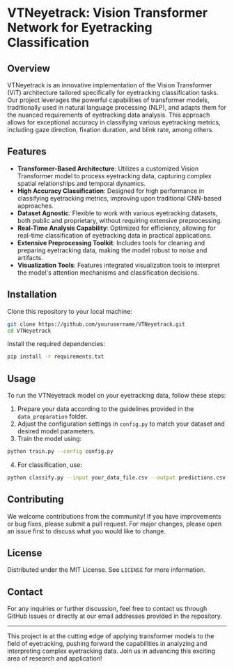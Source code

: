 
# VTNeyetrack: Vision Transformer Network for Eyetracking Classification

## Overview

VTNeyetrack is an innovative implementation of the Vision Transformer (ViT) architecture tailored specifically for eyetracking classification tasks. Our project leverages the powerful capabilities of transformer models, traditionally used in natural language processing (NLP), and adapts them for the nuanced requirements of eyetracking data analysis. This approach allows for exceptional accuracy in classifying various eyetracking metrics, including gaze direction, fixation duration, and blink rate, among others.

## Features

- **Transformer-Based Architecture**: Utilizes a customized Vision Transformer model to process eyetracking data, capturing complex spatial relationships and temporal dynamics.
- **High Accuracy Classification**: Designed for high performance in classifying eyetracking metrics, improving upon traditional CNN-based approaches.
- **Dataset Agnostic**: Flexible to work with various eyetracking datasets, both public and proprietary, without requiring extensive preprocessing.
- **Real-Time Analysis Capability**: Optimized for efficiency, allowing for real-time classification of eyetracking data in practical applications.
- **Extensive Preprocessing Toolkit**: Includes tools for cleaning and preparing eyetracking data, making the model robust to noise and artifacts.
- **Visualization Tools**: Features integrated visualization tools to interpret the model's attention mechanisms and classification decisions.

## Installation

Clone this repository to your local machine:

```bash
git clone https://github.com/yourusername/VTNeyetrack.git
cd VTNeyetrack
```

Install the required dependencies:

```bash
pip install -r requirements.txt
```

## Usage

To run the VTNeyetrack model on your eyetracking data, follow these steps:

1. Prepare your data according to the guidelines provided in the `data_preparation` folder.
2. Adjust the configuration settings in `config.py` to match your dataset and desired model parameters.
3. Train the model using:

```bash
python train.py --config config.py
```

4. For classification, use:

```bash
python classify.py --input your_data_file.csv --output predictions.csv
```

## Contributing

We welcome contributions from the community! If you have improvements or bug fixes, please submit a pull request. For major changes, please open an issue first to discuss what you would like to change.

## License

Distributed under the MIT License. See `LICENSE` for more information.

## Contact

For any inquiries or further discussion, feel free to contact us through GitHub issues or directly at our email addresses provided in the repository.

---

This project is at the cutting edge of applying transformer models to the field of eyetracking, pushing forward the capabilities in analyzing and interpreting complex eyetracking data. Join us in advancing this exciting area of research and application!
